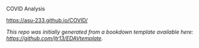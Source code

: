 COVID Analysis

https://asu-233.github.io/COVID/

*This repo was initially generated from a bookdown template available here: https://github.com/jtr13/EDAVtemplate.*	







